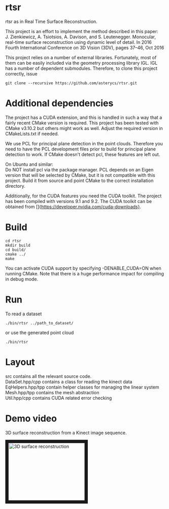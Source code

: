 # rtsr
rtsr as in Real Time Surface Reconstruction.  

This project is an effort to implement the method described in this paper:  
J. Zienkiewicz, A. Tsiotsios, A. Davison, and S. Leutenegger. Monocular, real-time surface reconstruction using dynamic level of detail. In 2016 Fourth International Conference on 3D Vision (3DV), pages 37–46, Oct 2016  

This project relies on a number of external libraries. Fortunately, most of them can be easily included via the geometry processing library IGL. IGL has a number of dependent submodules. Therefore, to clone this project correctly, issue  

```
git clone --recursive https://github.com/asterycs/rtsr.git
```

# Additional dependencies
The project has a CUDA extension, and this is handled in such a way that a fairly recent CMake version is required. This project has been tested with CMake v3.10.2 but others might work as well. Adjust the required version in CMakeLists.txt if needed.  

We use PCL for principal plane detection in the point clouds. Therefore you need to have the PCL development files prior to build for principal plane detection to work. If CMake doesn't detect pcl, these features are left out.  

On Ubuntu and similar:  
Do NOT install pcl via the package manager. PCL depends on an Eigen version that will be selected by CMake, but it is not compatible with this project. Build it from source and point CMake to the correct installation directory.  

Additionally, for the CUDA features you need the CUDA toolkit. The project has been compiled with versions 9.1 and 9.2. The CUDA toolkit can be obtained from []{https://developer.nvidia.com/cuda-downloads}.  


# Build

```
cd rtsr
mkdir build
cd build/
cmake ../
make
```

You can activate CUDA support by specifying -DENABLE_CUDA=ON when running CMake. Note that there is a huge performance impact for compiling in debug mode.  

# Run

To read a dataset
```
./bin/rtsr ../path_to_dataset/   
```

or use the generated point cloud
```
./bin/rtsr
```


# Layout

src contains all the relevant source code.  
DataSet.hpp/cpp contains a class for reading the kinect data  
EqHelpers.hpp/tpp contain helper classes for managing the linear system  
Mesh.hpp/tpp contains the mesh abstraction  
Util.hpp/cpp contains CUDA related error checking

# Demo video

3D surface reconstruction from a Kinect image sequence.

<a href="https://www.youtube.com/embed/OR6tDCjICtk" target="_blank"><img src="http://img.youtube.com/vi/OR6tDCjICtk/0.jpg" 
alt="3D surface reconstruction" width="240" height="180" border="10" /></a>
